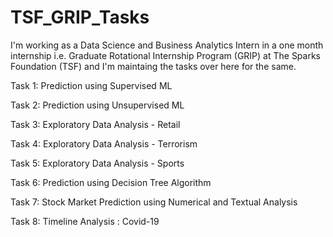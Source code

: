 # TSF_GRIP_Tasks

I'm working as a Data Science and Business Analytics Intern in a one month internship i.e. Graduate Rotational Internship Program (GRIP) at The Sparks Foundation (TSF) and I'm maintaing the tasks over here for the same.

Task 1: Prediction using Supervised ML

Task 2: Prediction using Unsupervised ML

Task 3: Exploratory Data Analysis - Retail

Task 4: Exploratory Data Analysis - Terrorism

Task 5: Exploratory Data Analysis - Sports

Task 6: Prediction using Decision Tree Algorithm

Task 7: Stock Market Prediction using Numerical and Textual Analysis

Task 8: Timeline Analysis : Covid-19
